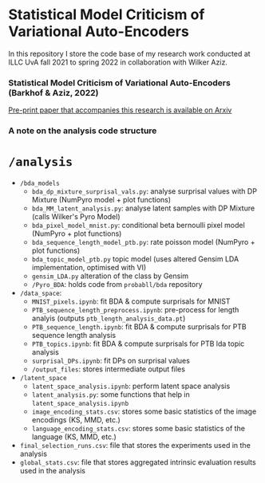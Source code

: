 # Statistical Model Criticism of Variational Auto-Encoders

In this repository I store the code base of my research work conducted at ILLC UvA fall 2021 to spring 2022 in collaboration with Wilker Aziz.

### Statistical Model Criticism of Variational Auto-Encoders (Barkhof & Aziz, 2022)

[Pre-print paper that accompanies this research is available on Arxiv](https://arxiv.org/abs/2204.03030)

### A note on the analysis code structure

# `/analysis`
  - `/bda_models`
    - `bda_dp_mixture_surprisal_vals.py`: 
        analyse surprisal values with DP Mixture (NumPyro model + plot functions)
    - `bda_MM_latent_analysis.py`: 
        analyse latent samples with DP Mixture (calls Wilker's Pyro Model)
    - `bda_pixel_model_mnist.py`: 
        conditional beta bernoulli pixel model (NumPyro + plot functions)
    - `bda_sequence_length_model_ptb.py`: 
        rate poisson model (NumPyro + plot functions)
    - `bda_topic_model_ptb.py`
        topic model (uses altered Gensim LDA implementation, optimised with VI)
    - `gensim_LDA.py`
        alteration of the class by Gensim
    - `/Pyro_BDA`: holds code from `probabll/bda` repository
  - `/data_space`:
    - `MNIST_pixels.ipynb`: fit BDA & compute surprisals for MNIST
    - `PTB_sequence_length_preprocess.ipynb`: pre-process for length analyis (outputs `ptb_length_analysis_data.pt`)
    - `PTB_sequence_length.ipynb`: fit BDA & compute surprisals for PTB sequence length analysis
    - `PTB_topics.ipynb`: fit BDA & compute surprisals for PTB lda topic analysis
    - `surprisal_DPs.ipynb`: fit DPs on surprisal values
    - `/output_files`: stores intermediate output files
  - `/latent_space`
    - `latent_space_analysis.ipynb`: perform latent space analysis
    - `latent_analysis.py`: some functions that help in `latent_space_analysis.ipynb`
    - `image_encoding_stats.csv`: stores some basic statistics of the image encodings (KS, MMD, etc.)
    - `language_encoding_stats.csv`: stores some basic statistics of the language (KS, MMD, etc.)
  - `final_selection_runs.csv`: file that stores the experiments used in the analysis
  - `global_stats.csv`: file that stores aggregated intrinsic evaluation results used in the analysis
